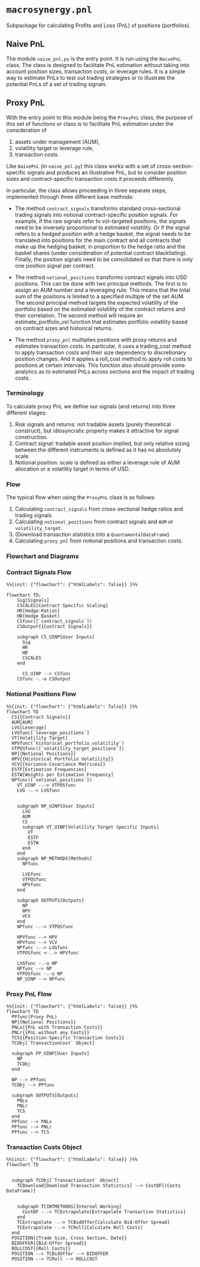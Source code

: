 # `macrosynergy.pnl`

Subpackage for calculating Profits and Loss (PnL) of positions (portfolios).

## Naive PnL

The module `naive_pnl.py` is the entry point. It is run using the `NaivePnL` class. The class is designed to facilitate PnL estimation without taking into account position sizes, transaction costs, or leverage rules. It is a simple way to estimate PnLs to test out trading strategies or to illustrate the potential PnLs of a set of trading signals.

## Proxy PnL

With the entry point to this module being the `ProxyPnL` class, the purpose of this set of functions or class is to facilitate PnL estimation under the consideration of

1. assets under management (AUM),
2. volatility target or leverage rule,
3. transaction costs.

Like `NaivePnL` (in `naive_pnl.py`) this class works with a set of cross-section-specific signals and produces an illustrative PnL, but to consider position sizes and contract-specific transaction costs it proceeds differently.

In particular, the class allows proceeding in three separate steps, implemented through three different base methods:

- The method `contract_signals` transforms standard cross-sectional trading signals into notional contract-specific position signals. For example, if the raw signals refer to vol-targeted positions, the signals need to be inversely proportional to estimated volatility. Or if the signal refers to a hedged position with a hedge basket, the signal needs to be translated into positions for the main contract and all contracts that make up the hedging basket, in proportion to the hedge ratio and the basket shares (under consideration of potential contract blacklisting). Finally, the position signals need to be consolidated so that there is only one position signal per contract.

- The method `notional_positions` transforms contract signals into USD positions. This can be done with two principal methods. The first is to assign an AUM number and a leveraging rule. This means that the total sum of the positions is limited to a specified multiple of the set AUM. The second principal method targets the expected volatility of the portfolio based on the estimated volatility of the contract returns and their correlation. The second method will require an estimate_portfolio_vol function that estimates portfolio volatility based on contract sizes and historical returns.

- The method `proxy_pnl` multiplies positions with proxy returns and estimates transaction costs. In particular, it uses a trading_cost method to apply transaction costs and their size dependency to discretionary position changes. And it applies a roll_cost method to apply roll costs to positions at certain intervals. This function also should provide some analytics as to estimated PnLs across sections and the impact of trading costs.

### Terminology

To calculate proxy PnL we define our signals (and returns) into three different stages:

1. Risk signals and returns: not tradable assets (purely theoretical construct), but idiosyncratic property makes it attractive for signal construction.
2. Contract signal: tradable asset position implied, but only relative sizing between the different instruments is defined as it has no absolutely scale.
3. Notional position: scale is defined as either a leverage rule of AUM allocation or a volatility target in terms of USD.

### Flow

The typical flow when using the `ProxyPnL` class is as follows:

1. Calculating `contract_signals` from cross-sectional hedge ratios and trading signals.
2. Calculating `notional_positions` from contract signals and `AUM` or `volatility_target`.
3. (Download transaction statistics into a `QuantamentalDataFrame`)
4. Calculating `proxy_pnl` from notional positions and transaction costs.

### Flowchart and Diagrams

### Contract Signals Flow

```{mermaid}
%%{init: {"flowchart": {"htmlLabels": false}} }%%

flowchart TD;
    Sig[Signals]
    CSCALES[Contract Specific Scaling]
    HR[Hedge-Ratios]
    HB[Hedge Basket]
    CSfunc([`contract_signals`])
    CSOutput{{Contract Signals}}

    subgraph CS_UINP[User Inputs]
      Sig
      HR
      HB
      CSCALES
    end

      CS_UINP --> CSfunc
    CSfunc -.-o CSOutput
```

### Notional Positions Flow

```{mermaid}
%%{init: {"flowchart": {"htmlLabels": false}} }%%
flowchart TD
  CS{{Contract Signals}}
  AUM[AUM]
  LVG[Leverage]
  LVGfunc[`leverage_positions`]
  VT[Volatility Target]
  HPVfunc(`historical_portfolio_volatility`)
  VTPOSfunc([`volatility_target_positions`])
  NP{{Notional Positions}}
  HPV{{Historical Portfolio Volatility}}
  VCV{{Variance-Covariance Matrices}}
  ESTF[Estimation Frequencies]
  ESTW[Weights per Estimation Frequency]
  NPfunc([`notional_positions`])
    VT_UINP -.-> VTPOSfunc
    LVG -.-> LVGfunc


    subgraph NP_UINP[User Inputs]
      LVG
      AUM
      CS
      subgraph VT_UINP[Volatility Target Specific Inputs]
        VT
        ESTF
        ESTW
      end
    end
    subgraph NP_METHODS[Methods]
      NPfunc

      LVGfunc
      VTPOSfunc
      HPVfunc
    end

    subgraph OUTPUTS[Outputs]
      NP
      HPV
      VCV
    end
    NPfunc -.-> VTPOSfunc

    HPVfunc --> HPV
    HPVfunc --> VCV
    NPfunc -.-> LVGfunc
    VTPOSfunc <-.-> HPVfunc

    LVGfunc -.-o NP
    NPfunc --> NP
    VTPOSfunc -.-o NP
    NP_UINP --> NPfunc
```

### Proxy PnL Flow

```{mermaid}
%%{init: {"flowchart": {"htmlLabels": false}} }%%
flowchart TD
  PPfunc(Proxy PnL)
  NP{{Notional Positions}}
  PNLx{{PnL with Transaction Costs}}
  PNLr{{PnL without any Costs}}
  TCS{{Position-Specific Transaction Costs}}
  TCObj[`TransactionCost` Object]

  subgraph PP_UINP[User Inputs]
    NP
    TCObj
  end

  NP --> PPfunc
  TCObj --> PPfunc

  subgraph OUTPUTS[Outputs]
    PNLx
    PNLr
    TCS
  end
  PPfunc --> PNLx
  PPfunc --> PNLr
  PPfunc --> TCS

```

### Transaction Costs Object

```{mermaid}
%%{init: {"flowchart": {"htmlLabels": false}} }%%
flowchart TD


  subgraph TCObj[`TransactionCost` Object]
    TCDownload[Download Transaction Statistics] --> CostDF[(Costs DataFrame)]


    subgraph TCINTMETHODS[Internal Working]
      CostDF -.-> TCExtrapolate[Extrapolate Transaction Statistics]
    end
    TCExtrapolate -.-> TCBidOffer[Calculate Bid-Offer Spread]
    TCExtrapolate -.-> TCRoll[Calculate Roll Costs]
  end
  POSITION{{Trade Size, Cross Section, Date}}
  BIDOFFER{{Bid-Offer Spread}}
  ROLLCOST{{Roll Costs}}
  POSITION --> TCBidOffer --> BIDOFFER
  POSITION --> TCRoll --> ROLLCOST

```
